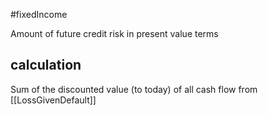 #fixedIncome 

Amount of future credit risk in present value terms 

## calculation

Sum of the discounted value (to today) of all cash flow from [[LossGivenDefault]] 